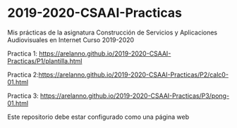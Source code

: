 # 2019-2020-CSAAI-Practicas
Mis prácticas de la asignatura Construcción de Servicios y Aplicaciones Audiovisuales en Internet
Curso 2019-2020  


Practica 1: https://arelanno.github.io/2019-2020-CSAAI-Practicas/P1/plantilla.html

Practica 2:https://arelanno.github.io/2019-2020-CSAAI-Practicas/P2/calc0-01.html

Practica 3: https://arelanno.github.io/2019-2020-CSAAI-Practicas/P3/pong-01.html

Este repositorio debe estar configurado como una página web
